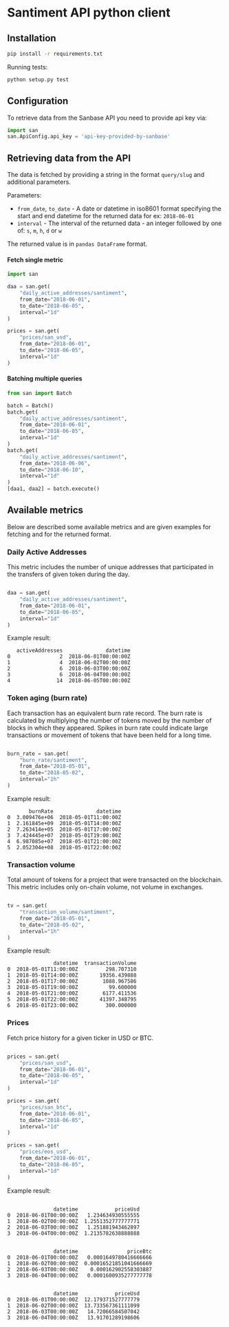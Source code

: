 # Santiment API python client

## Installation

```bash
pip install -r requirements.txt
```

Running tests:
```bash
python setup.py test
```


## Configuration

To retrieve data from the Sanbase API you need to provide api key via:

```python
import san
san.ApiConfig.api_key = 'api-key-provided-by-sanbase'
```

## Retrieving data from the API

The data is fetched by providing a string in the format `query/slug` and additional parameters.

Parameters:

* `from_date`, `to_date` - A date or datetime in iso8601 format specifying the start and end datetime for the returned data for ex: `2018-06-01`
* `interval` - The interval of the returned data - an integer followed by one of: `s`, `m`, `h`, `d` or `w`

The returned value is in `pandas DataFrame` format.

#### Fetch single metric

```python
import san

daa = san.get(
    "daily_active_addresses/santiment",
    from_date="2018-06-01",
    to_date="2018-06-05",
    interval="1d"
)

prices = san.get(
    "prices/san_usd",
    from_date="2018-06-01",
    to_date="2018-06-05",
    interval="1d"
)
```

#### Batching multiple queries

```python
from san import Batch

batch = Batch()
batch.get(
    "daily_active_addresses/santiment",
    from_date="2018-06-01",
    to_date="2018-06-05",
    interval="1d"
)
batch.get(
    "daily_active_addresses/santiment",
    from_date="2018-06-06",
    to_date="2018-06-10",
    interval="1d"
)
[daa1, daa2] = batch.execute()

```

## Available metrics

Below are described some available metrics and are given examples for fetching and for the returned format.

### Daily Active Addresses

This metric includes the number of unique addresses that participated in the transfers of given token during the day.

```python

daa = san.get(
    "daily_active_addresses/santiment",
    from_date="2018-06-01",
    to_date="2018-06-05",
    interval="1d"
)

```

Example result:

```
   activeAddresses              datetime
0                2  2018-06-01T00:00:00Z
1                4  2018-06-02T00:00:00Z
2                6  2018-06-03T00:00:00Z
3                6  2018-06-04T00:00:00Z
4               14  2018-06-05T00:00:00Z
```

### Token aging (burn rate)

Each transaction has an equivalent burn rate record. The burn rate is calculated by multiplying the number of tokens moved by the number of blocks in which they appeared. Spikes in burn rate could indicate large transactions or movement of tokens that have been held for a long time.

```python

burn_rate = san.get(
    "burn_rate/santiment",
    from_date="2018-05-01",
    to_date="2018-05-02",
    interval="1h"
)

```

Example result:

```
       burnRate              datetime
0  3.009476e+06  2018-05-01T11:00:00Z
1  2.161845e+09  2018-05-01T14:00:00Z
2  7.263414e+05  2018-05-01T17:00:00Z
3  7.424445e+07  2018-05-01T19:00:00Z
4  6.987085e+07  2018-05-01T21:00:00Z
5  2.052304e+08  2018-05-01T22:00:00Z
```

### Transaction volume

Total amount of tokens for a project that were transacted on the blockchain. This metric includes only on-chain volume, not volume in exchanges.

```python

tv = san.get(
    "transaction_volume/santiment",
    from_date="2018-05-01",
    to_date="2018-05-02",
    interval="1h"
)

```

Example result:

```
               datetime  transactionVolume
0  2018-05-01T11:00:00Z         298.707310
1  2018-05-01T14:00:00Z       19356.439888
2  2018-05-01T17:00:00Z        1088.967586
3  2018-05-01T19:00:00Z          99.600000
4  2018-05-01T21:00:00Z        6177.411536
5  2018-05-01T22:00:00Z       41397.348795
6  2018-05-01T23:00:00Z         300.000000
```

### Prices
Fetch price history for a given ticker in USD or BTC.

```python

prices = san.get(
    "prices/san_usd",
    from_date="2018-06-01",
    to_date="2018-06-05",
    interval="1d"
)

prices = san.get(
    "prices/san_btc",
    from_date="2018-06-01",
    to_date="2018-06-05",
    interval="1d"
)

prices = san.get(
    "prices/eos_usd",
    from_date="2018-06-01",
    to_date="2018-06-05",
    interval="1d"
)

```

Example result:

```

               datetime            priceUsd
0  2018-06-01T00:00:00Z   1.234634930555555
1  2018-06-02T00:00:00Z  1.2551352777777771
2  2018-06-03T00:00:00Z   1.251881943462897
3  2018-06-04T00:00:00Z  1.2135782638888888


               datetime                priceBtc
0  2018-06-01T00:00:00Z   0.0001649780416666666
1  2018-06-02T00:00:00Z  0.00016521851041666669
2  2018-06-03T00:00:00Z    0.000162902558303887
3  2018-06-04T00:00:00Z   0.0001600935277777778


               datetime            priceUsd
0  2018-06-01T00:00:00Z  12.179371527777779
1  2018-06-02T00:00:00Z  13.733567361111099
2  2018-06-03T00:00:00Z   14.72066584507042
3  2018-06-04T00:00:00Z   13.91701289198606

```
